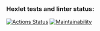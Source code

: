 ### Hexlet tests and linter status:
[![Actions Status](https://github.com/KaatiPuola/python-project-50/actions/workflows/hexlet-check.yml/badge.svg)](https://github.com/KaatiPuola/python-project-50/actions)
[![Maintainability](https://api.codeclimate.com/v1/badges/5bc1514eac681d1b4e47/maintainability)](https://codeclimate.com/github/KaatiPuola/python-project-50/maintainability)

